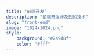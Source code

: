 ```yaml
---
title: "前端开发"
description: "前端开发涉及到的技术"
slug: "front-end"
image: "1024x1024.png"
style:
    background: "#2a9d8f"
    color: "#fff"
---
```

